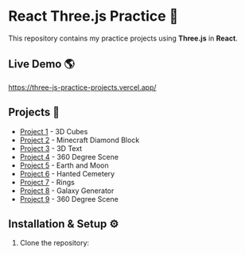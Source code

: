 # React Three.js Practice 🚀

This repository contains my practice projects using **Three.js** in **React**.  

## Live Demo 🌎
https://three-js-practice-projects.vercel.app/

## Projects 📌
 - [Project 1](https://https://three-js-practice-projects.vercel.app/project1) - 3D Cubes
 - [Project 2](https://https://three-js-practice-projects.vercel.app/project2) - Minecraft Diamond Block
 - [Project 3](https://https://three-js-practice-projects.vercel.app/project3) - 3D Text
 - [Project 4](https://https://three-js-practice-projects.vercel.app/project4) - 360 Degree Scene
 - [Project 5](https://https://three-js-practice-projects.vercel.app/project5) - Earth and Moon
 - [Project 6](https://https://three-js-practice-projects.vercel.app/project6) - Hanted Cemetery
 - [Project 7](https://https://three-js-practice-projects.vercel.app/project7) - Rings
 - [Project 8](https://https://three-js-practice-projects.vercel.app/project8) - Galaxy Generator
 - [Project 9](https://https://three-js-practice-projects.vercel.app/project9) - 360 Degree Scene

## Installation & Setup ⚙️
1. Clone the repository:
